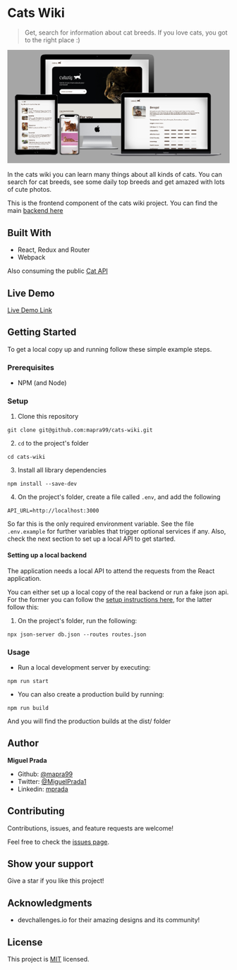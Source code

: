 # Cats Wiki

> Get, search for information about cat breeds. If you love cats, you got to the right place :)

![screenshot](./docs/mockup.png)

In the cats wiki you can learn many things about all kinds of cats. You can search for cat breeds, see some daily top breeds and get amazed with lots of cute photos.

This is the frontend component of the cats wiki project. You can find the main [backend here](https://github.com/mapra99/cats-wiki-api)

## Built With

- React, Redux and Router
- Webpack

Also consuming the public [Cat API](https://thecatapi.com/)

## Live Demo

[Live Demo Link](https://cats-wiki.vercel.app/)


## Getting Started

To get a local copy up and running follow these simple example steps.

### Prerequisites
- NPM (and Node)

### Setup
1. Clone this repository
```
git clone git@github.com:mapra99/cats-wiki.git
```
2. `cd` to the project's folder
```
cd cats-wiki
```
3. Install all library dependencies
```
npm install --save-dev
```
4. On the project's folder, create a file called `.env`, and add the following
```
API_URL=http://localhost:3000
```
So far this is the only required environment variable. See the file `.env.example` for further variables that trigger optional services if any. Also, check the next section to set up a local API to get started.

#### Setting up a local backend
The application needs a local API to attend the requests from the React application.

You can either set up a local copy of the real backend or run a fake json api. For the former you can follow the [setup instructions here](https://github.com/mapra99/cats-wiki-api/blob/development/README.md), for the latter follow this:

1. On the project's folder, run the following:
```
npx json-server db.json --routes routes.json
```

### Usage

- Run a local development server by executing:
```
npm run start
```

- You can also create a production build by running:
```
npm run build
```
And you will find the production builds at the dist/ folder

## Author

**Miguel Prada**

- Github: [@mapra99](https://github.com/mapra99)
- Twitter: [@MiguelPrada1](https://twitter.com/MiguelPrada1)
- Linkedin: [mprada](https://linkedin.com/in/mprada)

## Contributing

Contributions, issues, and feature requests are welcome!

Feel free to check the [issues page](issues/).

## Show your support

Give a star if you like this project!

## Acknowledgments

- devchallenges.io for their amazing designs and its community!

## License

This project is [MIT](lic.url) licensed.

